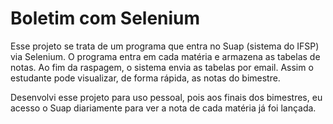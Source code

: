 # Boletim com Selenium

Esse projeto se trata de um programa que entra no Suap (sistema do IFSP) via Selenium. 
O programa entra em cada matéria e armazena as tabelas de notas.
Ao fim da raspagem, o sistema envia as tabelas por email. Assim o estudante pode visualizar, de forma rápida, as notas do bimestre.

Desenvolvi esse projeto para uso pessoal, pois aos finais dos bimestres, eu acesso o Suap diariamente para ver a nota de cada matéria já foi lançada.
